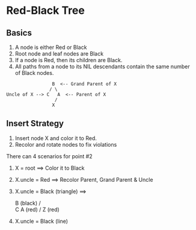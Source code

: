 # Red-Black Tree

## Basics

1. A node is either Red or Black
2. Root node and leaf nodes are Black
3. If a node is Red, then its children are Black.
4. All paths from a node to its NIL descendants contain the same number of Black nodes.

```
                 B  <-- Grand Parent of X
                / \
Uncle of X --> C   A  <-- Parent of X
                  /
                 X
```     

## Insert Strategy

1. Insert node X and color it to Red.
2. Recolor and rotate nodes to fix violations

There can 4 scenarios for point #2

1. X = root ==> Color it to Black
2. X.uncle = Red ==> Recolor Parent, Grand Parent & Uncle 
3. X.uncle = Black (triangle) ==> 

   B (black)
  / \
 C   A (red)
    /
   Z (red)
4. X.uncle = Black (line)



 


